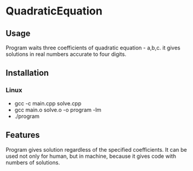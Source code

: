 # QuadraticEquation
## Usage
Program waits three coefficients of quadratic equation - a,b,c. it gives solutions in real numbers accurate to four digits.
## Installation
### Linux
* gcc -c main.cpp solve.cpp
* gcc main.o solve.o -o program -lm
* ./program
## Features
Program gives solution regardless of the specified coefficients. It can be used not only for human, but in machine, because it gives code with numbers of solutions. 
